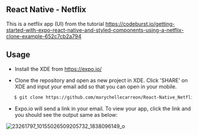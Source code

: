 ## React Native - Netflix

  This is a netflix app (UI) from the tutorial https://codeburst.io/getting-started-with-expo-react-native-and-styled-components-using-a-netflix-clone-example-652c7cb2a794

## Usage

 - Install the XDE from https://expo.io/

 - Clone the repository and open as new project in XDE.
   Click 'SHARE' on XDE and input your email add so that you can open in your mobile.
 ```sh
    $ git clone https://github.com/marychellecarreon/React-Native_Netflix.git
 ```

 - Expo.io will send a link in your email. To view your app, click the link and you should see the output same as below:

 ![23261797_10155026509205732_1838096149_o](https://user-images.githubusercontent.com/26729817/32313145-4a414d7e-bfdc-11e7-8607-922484940085.jpg)
